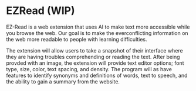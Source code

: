 # EZRead (WIP)

EZ-Read is a web extension that uses AI to make text more accessible while you browse the web.
Our goal is to make the everconflicting information on the web more readable to people with learning difficulties.

The extension will allow users to take a snapshot of their interface where they are having troubles comprehending or reading the text. After being provded with an image, the extension will provide text editor options; font type, size, color, text spacing, and density. The program will as have features to identify synonyms and definitions of words, text to speech, and the ability to gain a summary from the website.
